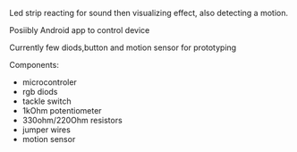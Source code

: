 Led strip reacting for sound then visualizing effect, also detecting a motion.

Posiibly Android app to control device

Currently few diods,button and motion sensor for prototyping


Components:
- microcontroler
- rgb diods
- tackle switch
- 1kOhm potentiometer
- 330ohm/220Ohm resistors
- jumper wires
- motion sensor
